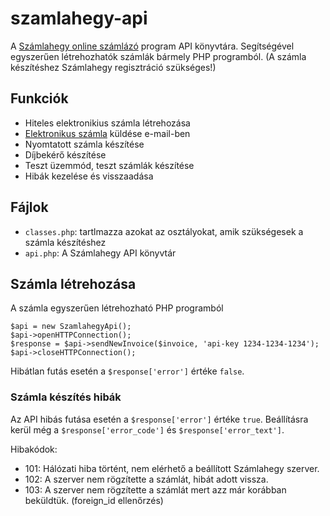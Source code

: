 # szamlahegy-api

A [Számlahegy online számlázó](https://szamlahegy.hu) program API könyvtára. Segítségével egyszerűen
létrehozhatók számlák bármely PHP programból. (A számla készítéshez Számlahegy regisztráció szükséges!)

## Funkciók

* Hiteles elektronikius számla létrehozása
* [Elektronikus számla](https://szamlahegy.hu) küldése e-mail-ben
* Nyomtatott számla készítése
* Díjbekérő készítése
* Teszt üzemmód, teszt számlák készítése
* Hibák kezelése és visszaadása

## Fájlok

* `classes.php`: tartlmazza azokat az osztályokat, amik szükségesek a számla készítéshez
* `api.php`: A Számlahegy API könyvtár

## Számla létrehozása

A számla egyszerűen létrehozható PHP programból

```
$api = new SzamlahegyApi();
$api->openHTTPConnection();
$response = $api->sendNewInvoice($invoice, 'api-key 1234-1234-1234');
$api->closeHTTPConnection();
```

Hibátlan futás esetén a `$response['error']` értéke `false`.

### Számla készítés hibák

Az API hibás futása esetén a `$response['error']` értéke `true`. Beállításra kerül még a
`$response['error_code']` és `$response['error_text']`.

Hibakódok:
* 101: Hálózati hiba történt, nem elérhető a beállított Számlahegy szerver.
* 102: A szerver nem rögzítette a számlát, hibát adott vissza.
* 103: A szerver nem rögzítette a számlát mert azz már korábban beküldtük. (foreign_id ellenőrzés)
